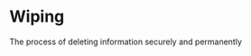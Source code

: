 [Title]: # (Wiping)
[Difficulty]: # (Beginner)
[Order]: # (136)

# Wiping

The process of deleting information securely and permanently